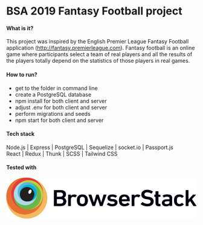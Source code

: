 # BSA 2019 Fantasy Football project

#### What is it?
This project was inspired by the English Premier League Fantasy Football application (http://fantasy.premierleague.com).  Fantasy football is an online game where participants select a team of real players and all the results of the players totally depend on the statistics of those players in real games.

#### How to run?
- get to the folder in command line
- create a PostgreSQL database
- npm install for both client and server
- adjust .env for both client and server
- perform migrations and seeds
- npm start for both client and server

#### Tech stack
Node.js | Express | PostgreSQL | Sequelize | socket.io | Passport.js  
React | Redux | Thunk | SCSS | Tailwind CSS

#### Tested with
![BrowserStack](./assets/Browserstack-logo.svg)